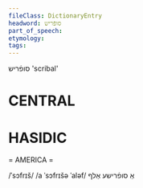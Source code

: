 ```yaml
---
fileClass: DictionaryEntry
headword: סופֿריש
part_of_speech: 
etymology: 
tags: 
---
```

סופֿריש
'scribal'

CENTRAL
========

HASIDIC
=======
= AMERICA = 

/ˈsɔfrɪš/
/a ˈsɔfrɪšə ˈaləf/ אַ סופֿרישע אַלף